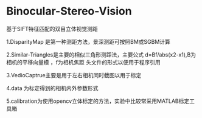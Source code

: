 # Binocular-Stereo-Vision
基于SIFT特征匹配的双目立体视觉测距

1.DisparityMap 是第一种测距方法，景深测距可按照BM或SGBM计算

2.Similar-Triangles是主要的相似三角形测距法，主要公式 d=Bf/abs(x2-x1),B为相机的平移向量模 ，f为相机焦距
头文件的形式以便用于程序引用

3.VedioCaptrue主要是用于左右相机同时截图以用于标定

4.data 为标定得到的相机内外参数形式

5.calibration为使用opencv立体标定的方法，实验中比较常采用MATLAB标定工具箱
